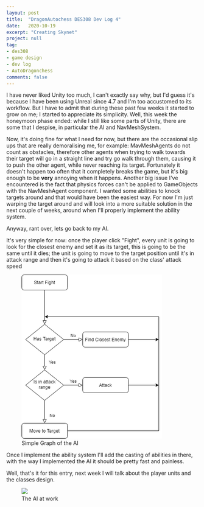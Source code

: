 ```yaml
---
layout: post
title:  "DragonAutochess DES308 Dev Log 4"
date:   2020-10-19
excerpt: "Creating Skynet"
project: null
tag:
- des308
- game design
- dev log
- AutoDragonchess
comments: false
---
```


I have never liked Unity too much, I can't exactly say why, but I'd guess it's because I have been using Unreal since 4.7 and I'm too accustomed to its workflow.
But I have to admit that during these past few weeks it started to grow on me; I started to appreciate its simplicity.
Well, this week the honeymoon phase ended: while I still like some parts of Unity, there are some that I despise, in particular the AI and NavMeshSystem.

Now, it's doing fine for what I need for now, but there are the occasional slip ups that are really demoralising me, for example: MavMeshAgents do not count as obstacles, therefore other agents when trying to walk towards their target will go in a straight line and try go walk through them, causing it to push the other agent, while never reaching its target. Fortunately it doesn't happen too often that it completely breaks the game, but it's big enough to be __very__ annoying when it happens. Another big issue I've encountered is the fact that physics forces can't be applied to GameObjects with the NavMeshAgent component. I wanted some abilities to knock targets around and that would have been the easiest way. For now I'm just warping the target around and will look into a more suitable solution in the next couple of weeks, around when I'll properly implement the ability system.

Anyway, rant over, lets go back to my AI. 

It's very simple for now: once the player click "Fight", every unit is going to look for the closest enemy and set it as its target, this is going to be the same until it dies; the unit is going to move to the target position until it's in attack range and then it's going to attack it based on the class' attack speed

<figure>
 <a href="/assets/img/ai-graph.png"><img src="/assets/img/ai-graph.png"></a>
    <figcaption>Simple Graph of the AI</figcaption>
</figure>

Once I implement the ability system I'll add the casting of abilities in there, with the way I implemented the AI it should be pretty fast and painless.

Well, that's it for this entry, next week I will talk about the player units and the classes design.

<figure>
 <a href="https://i.gyazo.com/0fec2f5d11a8a000c17313536c24ca17.gif"><img src="https://i.gyazo.com/0fec2f5d11a8a000c17313536c24ca17.gif"></a>
    <figcaption>The AI at work</figcaption>
</figure>